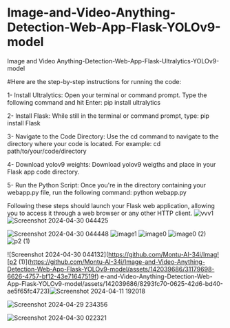 # Image-and-Video-Anything-Detection-Web-App-Flask-YOLOv9-model
Image and Video Anything-Detection-Web-App-Flask-Ultralytics-YOLOv9-model

#Here are the step-by-step instructions for running the code:

1- Install Ultralytics:
Open your terminal or command prompt. Type the following command and hit Enter: pip install ultralytics

2- Install Flask:
While still in the terminal or command prompt, type: pip install Flask

3- Navigate to the Code Directory:
Use the cd command to navigate to the directory where your code is located. For example: cd path/to/your/code/directory

4- Download yolov9 weights:
Download yolov9 weigths and place in your Flask app code directory.

5- Run the Python Script:
Once you're in the directory containing your webapp.py file, run the following command: python webapp.py

Following these steps should launch your Flask web application, allowing you to access it through a web browser or any other HTTP client.
![vvv1](https://github.com/Montu-AI-34i/Image-and-Video-Anything-Detection-Web-App-Flask-YOLOv9-model/assets/142039686/6bfc4b7b-4a85-4d4a-8a25-8af797c70825)
![Screenshot 2024-04-30 044425](https://github.com/Montu-AI-34i/Image-and-Video-Anything-Detection-Web-App-Flask-YOLOv9-model/assets/142039686/ee819990-601b-410e-812f-ce9419efef6e)

![Screenshot 2024-04-30 044448](https://github.com/Montu-AI-34i/Image-and-Video-Anything-Detection-Web-App-Flask-YOLOv9-model/assets/142039686/d5b673fe-c406-4628-aac6-62accf64859f)
![image1](https://github.com/Montu-AI-34i/Image-and-Video-Anything-Detection-Web-App-Flask-YOLOv9-model/assets/142039686/db7a198a-f61b-4be0-9c1c-95cf727ee8ef)
![image0](https://github.com/Montu-AI-34i/Image-and-Video-Anything-Detection-Web-App-Flask-YOLOv9-model/assets/142039686/a6ef2b87-50c2-4532-8337-6c3b7d04c6ae)
![image0 (2)](https://github.com/Montu-AI-34i/Image-and-Video-Anything-Detection-Web-App-Flask-YOLOv9-model/assets/142039686/21e62ae9-2706-465f-9319-615b1ecaece0)
![p2 (1)](https://github.com/Montu-AI-34i/Image-and-Video-Anything-Detection-Web-App-Flask-YOLOv9-model/assets/142039686/1df48070-5e66-46d8-b59c-28f1c6f57b3b)


![Screenshot 2024-04-30 044132](https://github.com/Montu-AI-34i/Imag![p2 (1)](https://github.com/Montu-AI-34i/Image-and-Video-Anything-Detection-Web-App-Flask-YOLOv9-model/assets/142039686/31179698-6626-4757-bf12-43e71647519f)
e-and-Video-Anything-Detection-Web-App-Flask-YOLOv9-model/assets/142039686/8293fc70-0625-42d6-bd40-ae5f65fc4723)![Screenshot 2024-04-11 192018](https://github.com/Montu-AI-34i/Image-and-Video-Anything-Detection-Web-App-Flask-YOLOv9-model/assets/142039686/316d8886-315d-45f5-81fd-bb46179605ae)

![Screenshot 2024-04-29 234356](https://github.com/Montu-AI-34i/Image-and-Video-Anything-Detection-Web-App-Flask-YOLOv9-model/assets/142039686/ba60b826-bbcc-4acb-90f7-b5872419bf30)

![Screenshot 2024-04-30 022321](https://github.com/Montu-AI-34i/Image-and-Video-Anything-Detection-Web-App-Flask-YOLOv9-model/assets/142039686/b8f65677-fc66-4c4a-a330-dc811734ad96)

